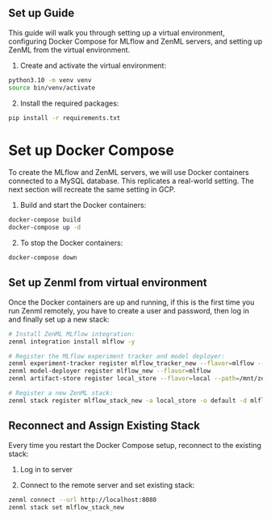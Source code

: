 ## Set up Guide

This guide will walk you through setting up a virtual environment, configuring Docker Compose for MLflow and ZenML servers, and setting up ZenML from the virtual environment.


1.	Create and activate the virtual environment:

```bash
python3.10 -m venv venv
source bin/venv/activate
```

2.	Install the required packages:

```bash
pip install -r requirements.txt
```

# Set up Docker Compose

To create the MLflow and ZenML servers, we will use Docker containers connected to a MySQL database. This replicates a real-world setting. The next section will recreate the same setting in GCP.

1.	Build and start the Docker containers:

```bash
docker-compose build
docker-compose up -d
```

2.	To stop the Docker containers:

```bash
docker-compose down
```

## Set up Zenml from virtual environment

Once the Docker containers are up and running, if this is the first time you run Zenml remotely, you have to create a user and password, then log in and finally set up a new stack:

```bash
# Install ZenML MLflow integration:
zenml integration install mlflow -y

# Register the MLflow experiment tracker and model deployer:
zenml experiment-tracker register mlflow_tracker_new --flavor=mlflow --tracking_uri=http://localhost:5050 --tracking_username=mlflow_user --tracking_password=mlflow_password
zenml model-deployer register mlflow_new --flavor=mlflow
zenml artifact-store register local_store --flavor=local --path=/mnt/zenml_store

# Register a new ZenML stack:
zenml stack register mlflow_stack_new -a local_store -o default -d mlflow_new -e mlflow_tracker_new --set
```

## Reconnect and Assign Existing Stack

Every time you restart the Docker Compose setup, reconnect to the existing stack:

1. Log in to server

2. Connect to the remote server and set existing stack:
```bash
zenml connect --url http://localhost:8080
zenml stack set mlflow_stack_new
```
